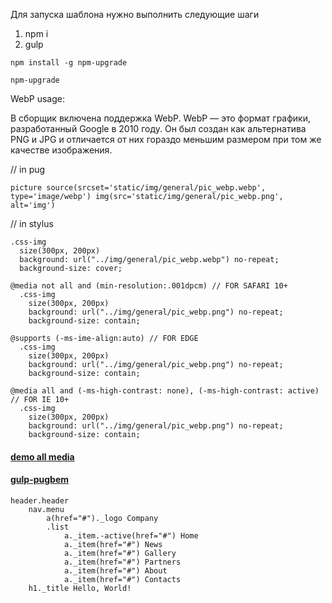 Для запуска шаблона нужно выполнить следующие шаги

1. npm i
2. gulp

``npm install -g npm-upgrade``

``npm-upgrade``


WebP usage:

В сборщик включена поддержка WebP. WebP — это формат графики, разработанный Google в 2010 году. Он был создан как альтернатива PNG и JPG и отличается от них гораздо меньшим размером при том же качестве изображения.

// in pug

``
picture
  source(srcset='static/img/general/pic_webp.webp', type='image/webp')
  img(src='static/img/general/pic_webp.png', alt='img')
``

// in stylus

```
.css-img
  size(300px, 200px)
  background: url("../img/general/pic_webp.webp") no-repeat;
  background-size: cover;

@media not all and (min-resolution:.001dpcm) // FOR SAFARI 10+
  .css-img
    size(300px, 200px)
    background: url("../img/general/pic_webp.png") no-repeat;
    background-size: contain;

@supports (-ms-ime-align:auto) // FOR EDGE
  .css-img
    size(300px, 200px)
    background: url("../img/general/pic_webp.png") no-repeat;
    background-size: contain;

@media all and (-ms-high-contrast: none), (-ms-high-contrast: active)  // FOR IE 10+
  .css-img
    size(300px, 200px)
    background: url("../img/general/pic_webp.png") no-repeat;
    background-size: contain;
```


#### [demo all media](https://www.ryadel.com/en/css3-media-query-target-only-ie-ie6-ie11-firefox-chrome-safari-edge/) 

#### [gulp-pugbem](https://ru.bem.info/forum/1426/)

````
header.header
    nav.menu
        a(href="#")._logo Company
        .list
            a._item.-active(href="#") Home
            a._item(href="#") News
            a._item(href="#") Gallery
            a._item(href="#") Partners
            a._item(href="#") About
            a._item(href="#") Contacts
    h1._title Hello, World!
````
